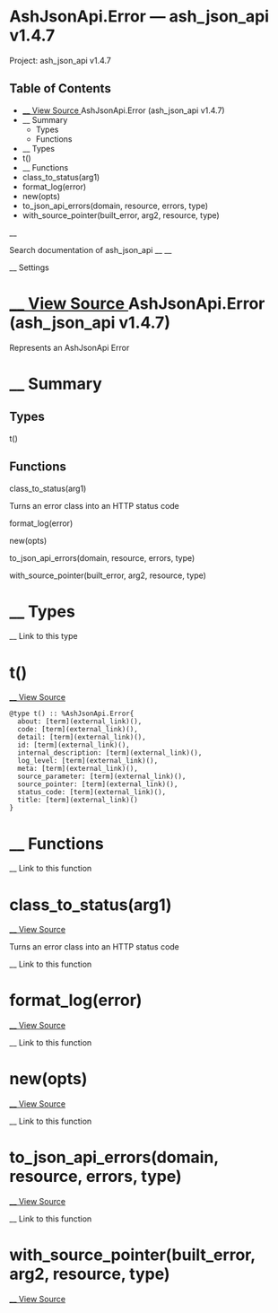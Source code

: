 # AshJsonApi.Error — ash_json_api v1.4.7

Project: ash_json_api v1.4.7

## Table of Contents

- [ __ View Source ](external_link) AshJsonApi.Error (ash_json_api v1.4.7)
- __ Summary
  - Types
  - Functions
- __ Types
- t()
- __ Functions
- class_to_status(arg1)
- format_log(error)
- new(opts)
- to_json_api_errors(domain, resource, errors, type)
- with_source_pointer(built_error, arg2, resource, type)

__

Search documentation of ash_json_api __ __

__ Settings

#  [ __ View Source ](external_link) AshJsonApi.Error (ash_json_api v1.4.7)

Represents an AshJsonApi Error

#  __ Summary

##  Types

t()

##  Functions

class_to_status(arg1)

Turns an error class into an HTTP status code

format_log(error)

new(opts)

to_json_api_errors(domain, resource, errors, type)

with_source_pointer(built_error, arg2, resource, type)

#  __ Types

__ Link to this type

# t()

[ __ View Source ](external_link)
    
    
    @type t() :: %AshJsonApi.Error{
      about: [term](external_link)(),
      code: [term](external_link)(),
      detail: [term](external_link)(),
      id: [term](external_link)(),
      internal_description: [term](external_link)(),
      log_level: [term](external_link)(),
      meta: [term](external_link)(),
      source_parameter: [term](external_link)(),
      source_pointer: [term](external_link)(),
      status_code: [term](external_link)(),
      title: [term](external_link)()
    }

#  __ Functions

__ Link to this function

# class_to_status(arg1)

[ __ View Source ](external_link)

Turns an error class into an HTTP status code

__ Link to this function

# format_log(error)

[ __ View Source ](external_link)

__ Link to this function

# new(opts)

[ __ View Source ](external_link)

__ Link to this function

# to_json_api_errors(domain, resource, errors, type)

[ __ View Source ](external_link)

__ Link to this function

# with_source_pointer(built_error, arg2, resource, type)

[ __ View Source ](external_link)
